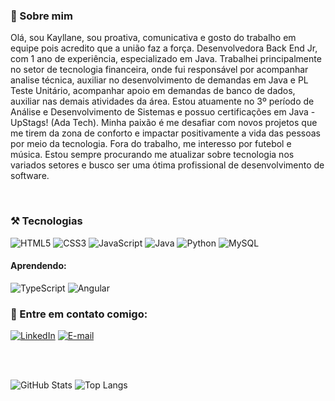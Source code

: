 <div>

### 🚀 Sobre mim
<p> 
Olá, sou Kayllane, sou proativa, comunicativa e gosto do trabalho em equipe pois acredito que a união faz a força. Desenvolvedora Back End Jr, com 1 ano de experiência, especializado em Java. Trabalhei principalmente no setor de tecnologia financeira, onde fui responsável por acompanhar analise técnica, auxiliar no desenvolvimento de demandas em Java e PL Teste Unitário, acompanhar apoio em demandas de banco de dados, auxiliar nas demais atividades da área. Estou atuamente no 3º período de Análise e Desenvolvimento de Sistemas e possuo certificações em Java - UpStags! (Ada Tech). Minha paixão é me desafiar com novos projetos que me tirem da zona de conforto e  impactar positivamente a vida das pessoas por meio da tecnologia. Fora do trabalho, me interesso por futebol e música. Estou sempre procurando me atualizar sobre tecnologia nos variados setores e busco ser uma ótima profissional de desenvolvimento de software.
</p>
</div>


<div style="display: inline_block"><br>

### ⚒️ Tecnologias
![HTML5](https://img.shields.io/badge/HTML5-000?style=for-the-badge&logo=html5)
![CSS3](https://img.shields.io/badge/CSS3-000?style=for-the-badge&logo=css3&logoColor=264CE4)
![JavaScript](https://img.shields.io/badge/JavaScript-000?style=for-the-badge&logo=javascript)
![Java](https://img.shields.io/badge/Java-000?style=for-the-badge&logo=java)
![Python](https://img.shields.io/badge/Python-000?style=for-the-badge&logo=python)
![MySQL](https://img.shields.io/badge/MySQL-000?style=for-the-badge&logo=mysql&logoColor=005C84)

#### Aprendendo:
![TypeScript](https://img.shields.io/badge/TypeScript-000?style=for-the-badge&logo=typescript)
![Angular](https://img.shields.io/badge/Angular-000?style=for-the-badge&logo=angular&logoColor=C3002F)
</div>



<div style="display: inline_block">
  
### 🔗 Entre em contato comigo:
  
[![LinkedIn](https://img.shields.io/badge/LinkedIn-000?style=for-the-badge&logo=linkedin&logoColor=midnight-purple)](https://www.linkedin.com/in/kayllane-pina/) 
[![E-mail](https://img.shields.io/badge/-Email-000?style=for-the-badge&logo=microsoft-outlook&logoColor=007BFF)](mailto:kayllanegfpina@gmail.com)
</div>

<br>



<div style="display: inline_block"><br>
  
   ![GitHub Stats](https://github-readme-stats.vercel.app/api?username=KayllaneGPina&theme=midnight-purple&show_icons=true&rank_icon=github&card_width=300px) 
   ![Top Langs](https://github-readme-stats-git-masterrstaa-rickstaa.vercel.app/api/top-langs/?username=KayllaneGPina&layout=compact&theme=midnight-purple&show_icons=true&card_width=400px)
   
</div>


